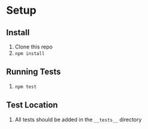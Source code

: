 # Setup

## Install

1. Clone this repo
1. `npm install`

## Running Tests

1. `npm test`

## Test Location

1. All tests should be added in the `__tests__` directory
